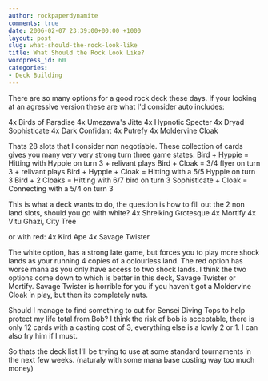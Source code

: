 ```yaml
---
author: rockpaperdynamite
comments: true
date: 2006-02-07 23:39:00+00:00 +1000
layout: post
slug: what-should-the-rock-look-like
title: What Should the Rock Look Like?
wordpress_id: 60
categories:
- Deck Building
---
```


There are so many options for a good rock deck these days. If your looking at an agressive version these are what I'd consider auto includes:

4x Birds of Paradise
4x Umezawa's Jitte
4x Hypnotic Specter
4x Dryad Sophisticate
4x Dark Confidant
4x Putrefy
4x Moldervine Cloak

Thats 28 slots that I consider non negotiable. These collection of cards gives you many very very strong turn three game states:
Bird +  Hyppie = Hitting with Hyppie on turn 3 + relivant plays
Bird + Cloak = 3/4 flyer on turn 3 + relivant plays
Bird + Hyppie + Cloak = Hitting with a 5/5 Hyppie on turn 3
Bird + 2 Cloaks = Hitting with 6/7 bird on turn 3
Sophisticate + Cloak = Connecting with a 5/4 on turn 3

This is what a deck wants to do, the question is how to fill out the 2 non land slots, should you go with white?
4x Shreiking Grotesque
4x Mortify
4x Vitu Ghazi, City Tree

or with red:
4x Kird Ape
4x Savage Twister

The white option, has a strong late game, but forces you to play more shock lands as your running 4 copies of a colourless land. The red option has worse mana as you only have access to two shock lands.
I think the two options come down to which is better in this deck, Savage Twister or Mortify. Savage Twister is horrible for you if you haven't got a Moldervine Cloak in play, but then its completely nuts.

Should I manage to find something to cut for Sensei Diving Tops to help protect my life total from Bob? I think the risk of bob is acceptable, there is only 12 cards with a casting cost of 3, everything else is a lowly 2 or 1. I can also fry him if I must.

So thats the deck list I'll be trying to use at some standard tournaments in the next few weeks. (naturaly with some mana base costing way too much money)
